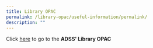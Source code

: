 ```yaml
---
title: Library OPAC
permalink: /library-opac/useful-information/permalink/
description: ""
---
```

Click [here](https://schoolibrary.moe.edu.sg/admiraltysec) to go to the **ADSS' Library OPAC**